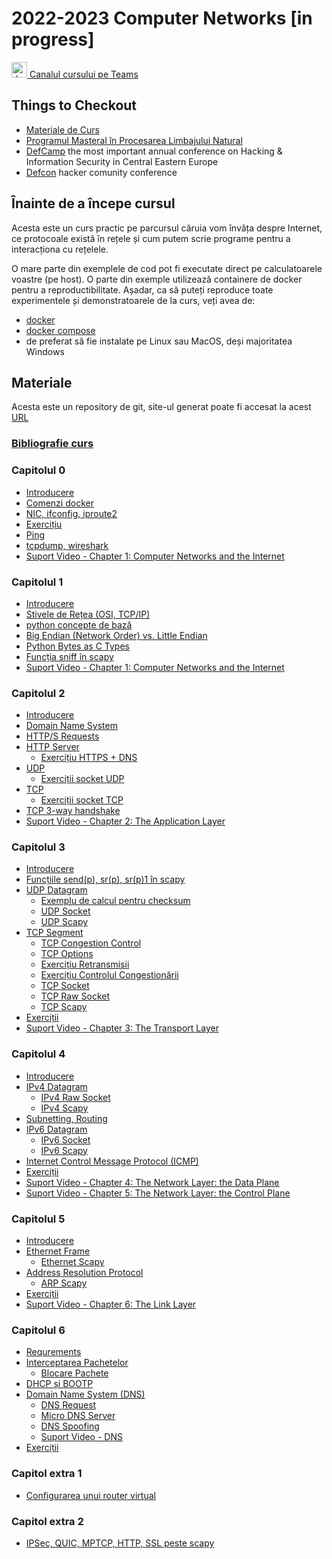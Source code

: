 # 2022-2023 Computer Networks [in progress]


<a href="https://teams.microsoft.com/l/team/19%3awA2tGLn96SH2G_cNGKwPe8orFahlzuCYOLqhL30Uvao1%40thread.tacv2/conversations?groupId=e5a51008-8327-4111-89e8-0a128bfbd7ea&tenantId=08a1a72f-fecd-4dae-8cec-471a2fb7c2f1">
<img src="https://upload.wikimedia.org/wikipedia/commons/c/c9/Microsoft_Office_Teams_%282018%E2%80%93present%29.svg" alt="drawing" width="25"/>
Canalul cursului pe Teams
</a>




## Things to Checkout
- [Materiale de Curs](https://senisioi.github.io/computer-networks/)
- [Programul Masteral în Procesarea Limbajului Natural](https://nlp.unibuc.ro/master)
- [DefCamp](https://def.camp/) the most important annual conference on Hacking & Information Security in Central Eastern Europe
- [Defcon](https://www.defcon.org/) hacker comunity conference


## Înainte de a începe cursul
Acesta este un curs practic pe parcursul căruia vom învăța despre Internet, ce protocoale există în rețele și cum putem scrie programe pentru a interacționa cu rețelele.

O mare parte din exemplele de cod pot fi executate direct pe calculatoarele voastre (pe host). 
O parte din exemple utilizează containere de docker pentru a reproductibilitate. Așadar, ca să puteți reproduce toate experimentele și demonstratoarele de la curs, veți avea de:
- [docker](https://docs.docker.com/install/linux/docker-ce/ubuntu/)
- [docker compose](https://docs.docker.com/compose/install/linux/)
- de preferat să fie instalate pe Linux sau MacOS, deși majoritatea Windows 



## Materiale
Acesta este un repository de git, site-ul generat poate fi accesat la acest [URL](https://senisioi.github.io/computer-networks/)


### [Bibliografie curs](curs/)
### Capitolul 0
- [Introducere](capitolul0/)
- [Comenzi docker](capitolul0#docker)
- [NIC, ifconfig, iproute2](capitolul0#nic)
- [Exercițiu](capitolul0#exercitiu1)
- [Ping](capitolul0#ping)
- [tcpdump, wireshark](capitolul0#tcpdump_install)
- [Suport Video - Chapter 1: Computer Networks and the Internet](https://gaia.cs.umass.edu/kurose_ross/videos/1/)

### Capitolul 1
- [Introducere](capitolul1/)
- [Stivele de Rețea (OSI, TCP/IP)](capitolul1#stacks)
- [python concepte de bază](capitolul1#intro)
- [Big Endian (Network Order) vs. Little Endian](capitolul1#endianness)
- [Python Bytes as C Types](capitolul1#ctypes)
- [Funcția sniff în scapy](capitolul1#scapy_sniff)
- [Suport Video - Chapter 1: Computer Networks and the Internet](https://gaia.cs.umass.edu/kurose_ross/videos/1/)

### Capitolul 2
- [Introducere](capitolul2#intro)
- [Domain Name System](capitolul2#dns)
- [HTTP/S Requests](capitolul2#https)
- [HTTP Server](capitolul2#https_server)
  - [Exercițiu HTTPS + DNS](capitolul2#https_dns)
- [UDP](capitolul2#udp)
  - [Exerciții socket UDP](capitolul2#exercitii_udp)
- [TCP](capitolul2#tcp)
  - [Exerciții socket TCP](capitolul2#exercitii_tcp)
- [TCP 3-way handshake](capitolul2#shake)
- [Suport Video - Chapter 2: The Application Layer](https://gaia.cs.umass.edu/kurose_ross/videos/2/)

### Capitolul 3
- [Introducere](capitolul3#intro)
- [Funcțiile send(p), sr(p), sr(p)1 în scapy](capitolul3#scapy_send)
- [UDP Datagram](capitolul3#udp)
  - [Exemplu de calcul pentru checksum](capitolul3#checksum)
  - [UDP Socket](capitolul3#udp_socket)
  - [UDP Scapy](capitolul3#udp_scapy)
- [TCP Segment](capitolul3#tcp)
  - [TCP Congestion Control](capitolul3#tcp_cong)
  - [TCP Options](capitolul3#tcp_options)
  - [Exercițiu Retransmisii](capitolul3#tcp_retransmission)
  - [Exercițiu Controlul Congestionării](capitolul3#tcp_cong_ex)
  - [TCP Socket](capitolul3#tcp_socket)
  - [TCP Raw Socket](capitolul3#tcp_raw_socket)
  - [TCP Scapy](capitolul3#tcp_scapy)
- [Exerciții](capitolul3#exercitii)
- [Suport Video - Chapter 3: The Transport Layer](https://gaia.cs.umass.edu/kurose_ross/videos/3/)

### Capitolul 4
- [Introducere](capitolul4#intro)
- [IPv4 Datagram](capitolul4#ipv4)
  - [IPv4 Raw Socket](capitolul4#ip_raw_socket)
  - [IPv4 Scapy](capitolul4#ip_scapy)
- [Subnetting, Routing](capitolul4#ipv4routing)
- [IPv6 Datagram](capitolul4#ipv6)
  - [IPv6 Socket](capitolul4#ipv6_socket)
  - [IPv6 Scapy](capitolul4#ipv6_scapy)
- [Internet Control Message Protocol (ICMP)](capitolul4#scapy_icmp)
- [Exerciții](capitolul4#exercitii)
- [Suport Video - Chapter 4: The Network Layer: the Data Plane](https://gaia.cs.umass.edu/kurose_ross/videos/4/)
- [Suport Video - Chapter 5: The Network Layer: the Control Plane](https://gaia.cs.umass.edu/kurose_ross/videos/5/)


### Capitolul 5
- [Introducere](capitolul5#intro)
- [Ethernet Frame](capitolul5#ether)
  - [Ethernet Scapy](capitolul5#ether_scapy)
- [Address Resolution Protocol](capitolul5#arp)
  - [ARP Scapy](capitolul5#arp_scapy)
- [Exerciții](capitolul5#exercitii)
- [Suport Video - Chapter 6: The Link Layer](https://gaia.cs.umass.edu/kurose_ross/videos/6/)


### Capitolul 6
- [Requrements](capitolul6#intro)
- [Interceptarea Pachetelor](capitolul6#scapy_nfqueue)
    - [Blocare Pachete](capitolul6#scapy_nfqueue_block)
- [DHCP și BOOTP](capitolul6#scapy)
- [Domain Name System (DNS)](capitolul6#scapy_dns)
    - [DNS Request](capitolul6#scapy_dns_request)
    - [Micro DNS Server](capitolul6#scapy_dns_server)
    - [DNS Spoofing](capitolul6#scapy_dns_spoofing)
    - [Suport Video - DNS](https://youtu.be/6lRcMh5Yphg)
- [Exerciții](#exercitii)

### Capitol extra 1
-  [Configurarea unui router virtual](capitolulX1)

### Capitol extra 2
- [IPSec, QUIC, MPTCP, HTTP, SSL peste scapy](capitolulX2)